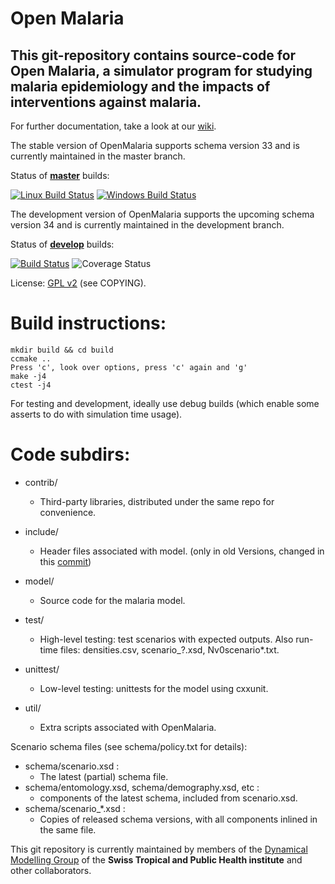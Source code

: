 Open Malaria
============

This git-repository contains source-code for Open Malaria, a simulator program for studying malaria epidemiology and the impacts of interventions against malaria.
------

For further documentation, take a look at our [wiki](https://github.com/SwissTPH/openmalaria/wiki).

The stable version of OpenMalaria supports schema version 33 and is currently maintained in the master branch.


Status of __[master](https://github.com/SwissTPH/openmalaria/tree/master)__ builds:

[![Linux Build Status](https://travis-ci.org/SwissTPH/openmalaria.svg?branch=master)](https://travis-ci.org/SwissTPH/openmalaria) [![Windows Build Status](https://ci.appveyor.com/api/projects/status/8el77m2gg4aqqnqg/branch/master?svg=true)](https://ci.appveyor.com/project/tph-thuering/openmalaria/branch/master)

The development version of OpenMalaria supports the upcoming schema version 34 and is currently maintained in the development branch.

Status of __[develop](https://github.com/SwissTPH/openmalaria/tree/develop)__ builds:


[![Build Status](https://travis-ci.org/SwissTPH/openmalaria.svg?branch=develop)](https://travis-ci.org/SwissTPH/openmalaria)
![Coverage Status](https://coveralls.io/repos/SwissTPH/openmalaria/badge.svg)


License: [GPL v2](http://opensource.org/licenses/GPL-2.0) (see COPYING).


Build instructions:
===================

```
mkdir build && cd build
ccmake ..
Press 'c', look over options, press 'c' again and 'g'
make -j4
ctest -j4
```

For testing and development, ideally use debug builds (which enable some
asserts to do with simulation time usage).

Code subdirs:
=============
* contrib/
  * Third-party libraries, distributed under the same repo for convenience.

* include/
  * Header files associated with model. (only in old Versions, changed in this [commit](https://github.com/SwissTPH/openmalaria/commit/f31f1fdc06e99095f0581e9a18313f839c4d4f27))

* model/
  * Source code for the malaria model.

* test/
  * High-level testing: test scenarios with expected outputs. Also run-time files: densities.csv, scenario_?.xsd, Nv0scenario*.txt.

* unittest/
  * Low-level testing: unittests for the model using cxxunit.

* util/
  * Extra scripts associated with OpenMalaria.


Scenario schema files (see schema/policy.txt for details):
* schema/scenario.xsd :
  * The latest (partial) schema file.
* schema/entomology.xsd, schema/demography.xsd, etc :
  * components of the latest schema, included from scenario.xsd.
* schema/scenario_*.xsd :
  * Copies of released schema versions, with all components inlined in the same file.

This git repository is currently maintained by members of the [Dynamical Modelling Group](http://www.swisstph.ch/about-us/departments/epidemiology-and-public-health-eph/health-systems-research-and-dynamical-modelling/dynamical-modelling.html) of the __Swiss Tropical and Public Health institute__ and other collaborators.

